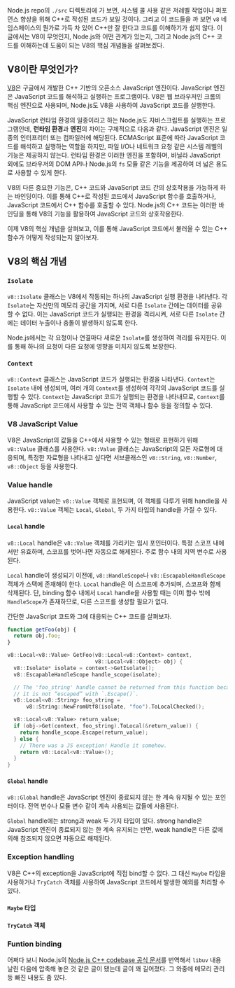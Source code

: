 Node.js repo의 `./src` 디렉토리에 가 보면, 시스템 콜 사용 같은 저레벨 작업이나 퍼포먼스 향상을 위해 C++로 작성된 코드가 보일 것이다. 그리고 이 코드들을 까 보면 `v8` 네임스페이스의 뭔가로 가득 차 있어 C++만 잘 한다고 코드를 이해하기가 쉽지 않다. 이 글에서는 V8이 무엇인지, Node.js와 어떤 관계가 있는지, 그리고 Node.js의 C++ 코드를 이해하는데 도움이 되는 V8의 핵심 개념들을 살펴보겠다.

## V8이란 무엇인가?

[V8](https://v8.dev/)은 구글에서 개발한 C++ 기반의 오픈소스 JavaScript 엔진이다. JavaScript 엔진은 JavaScript 코드를 해석하고 실행하는 프로그램이다. V8은 웹 브라우저인 크롬의 핵심 엔진으로 사용되며, Node.js도 V8을 사용하여 JavaScript 코드를 실행한다.

JavaScript 런타임 환경의 일종이라고 하는 Node.js도 자바스크립트를 실행하는 프로그램인데, **런타임 환경**과 **엔진**의 차이는 구체적으로 다음과 같다. JavaScript 엔진은 일종의 인터프리터 또는 컴파일러에 해당된다. ECMAScript 표준에 따라 JavaScript 코드를 해석하고 실행하는 역할을 하지만, 파일 I/O나 네트워크 요청 같은 시스템 레벨의 기능은 제공하지 않는다. 런타임 환경은 이러한 엔진을 포함하며, 바닐라 JavaScript 외에도 브라우저의 DOM API나 Node.js의 `fs` 모듈 같은 기능을 제공하여 더 넓은 용도로 사용할 수 있게 한다.

V8의 다른 중요한 기능은, C++ 코드와 JavaScript 코드 간의 상호작용을 가능하게 하는 바인딩이다. 이를 통해 C++로 작성된 코드에서 JavaScript 함수를 호출하거나, JavaScript 코드에서 C++ 함수를 호출할 수 있다. Node.js의 C++ 코드는 이러한 바인딩을 통해 V8의 기능을 활용하여 JavaScript 코드와 상호작용한다.

이제 V8의 핵심 개념을 살펴보고, 이를 통해 JavaScript 코드에서 불러올 수 있는 C++ 함수가 어떻게 작성되는지 알아보자.

## V8의 핵심 개념

### `Isolate`

`v8::Isolate` 클래스는 V8에서 작동되는 하나의 JavaScript 실행 환경을 나타낸다. 각 `Isolate`는 자신만의 메모리 공간을 가지며, 서로 다른 `Isolate` 간에는 데이터를 공유할 수 없다. 이는 JavaScript 코드가 실행되는 환경을 격리시켜, 서로 다른 `Isolate` 간에는 데이터 누출이나 충돌이 발생하지 않도록 한다.

Node.js에서는 각 요청이나 연결마다 새로운 `Isolate`를 생성하여 격리를 유지한다. 이를 통해 하나의 요청이 다른 요청에 영향을 미치지 않도록 보장한다.

### `Context`

`v8::Context` 클래스는 JavaScript 코드가 실행되는 환경을 나타낸다. `Context`는 `Isolate` 내에 생성되며, 여러 개의 `Context`를 생성하여 각각의 JavaScript 코드를 실행할 수 있다. `Context`는 JavaScript 코드가 실행되는 환경을 나타내므로, `Context`를 통해 JavaScript 코드에서 사용할 수 있는 전역 객체나 함수 등을 정의할 수 있다.

### V8 JavaScript Value

V8은 JavaScript의 값들을 C++에서 사용할 수 있는 형태로 표현하기 위해 `v8::Value` 클래스를 사용한다. `v8::Value` 클래스는 JavaScript의 모든 자료형에 대응되며, 특정한 자료형을 나타내고 싶다면 서브클래스인 `v8::String`, `v8::Number`, `v8::Object` 등을 사용한다.

### Value handle

JavaScript value는 `v8::Value` 객체로 표현되며, 이 객체를 다루기 위해 handle을 사용한다. `v8::Value` 객체는 `Local`, `Global`, 두 가지 타입의 handle을 가질 수 있다.

#### `Local` handle

`v8::Local` handle은 `v8::Value` 객체를 가리키는 임시 포인터이다. 특정 스코프 내에서만 유효하며, 스코프를 벗어나면 자동으로 해제된다. 주로 함수 내의 지역 변수로 사용된다.

`Local` handle이 생성되기 이전에, `v8::HandleScope`나 `v8::EscapableHandleScope` 객체가 스택에 존재해야 한다. `Local` handle은 이 스코프에 추가되며, 스코프와 함께 삭제된다. 단, binding 함수 내에서 `Local` handle을 사용할 때는 이미 함수 밖에 `HandleScope`가 존재하므로, 다른 스코프를 생성할 필요가 없다.

간단한 JavaScript 코드와 그에 대응되는 C++ 코드를 살펴보자.

```js
function getFoo(obj) {
  return obj.foo;
}
```

```cpp
v8::Local<v8::Value> GetFoo(v8::Local<v8::Context> context,
                            v8::Local<v8::Object> obj) {
  v8::Isolate* isolate = context->GetIsolate();
  v8::EscapableHandleScope handle_scope(isolate);

  // The 'foo_string' handle cannot be returned from this function because
  // it is not “escaped” with `.Escape()`.
  v8::Local<v8::String> foo_string =
      v8::String::NewFromUtf8(isolate, "foo").ToLocalChecked();

  v8::Local<v8::Value> return_value;
  if (obj->Get(context, foo_string).ToLocal(&return_value)) {
    return handle_scope.Escape(return_value);
  } else {
    // There was a JS exception! Handle it somehow.
    return v8::Local<v8::Value>();
  }
}
```

#### `Global` handle

`v8::Global` handle은 JavaScript 엔진이 종료되지 않는 한 계속 유지될 수 있는 포인터이다. 전역 변수나 모듈 변수 같이 계속 사용되는 값들에 사용된다.

`Global` handle에는 strong과 weak 두 가지 타입이 있다. strong handle은 JavaScript 엔진이 종료되지 않는 한 계속 유지되는 반면, weak handle은 다른 값에 의해 참조되지 않으면 자동으로 해제된다.

### Exception handling

V8은 C++의 exception을 JavaScript에 직접 bind할 수 없다. 그 대신 `Maybe` 타입을 사용하거나 `TryCatch` 객체를 사용하여 JavaScript 코드에서 발생한 예외를 처리할 수 있다.

#### `Maybe` 타입

#### `TryCatch` 객체

### Funtion binding

어쩌다 보니 Node.js의 [Node.js C++ codebase 공식 문서](https://github.com/nodejs/node/tree/main/src/README.md)를 번역해서 `libuv` 내용 날린 다음에 압축해 놓은 것 같은 글이 됐는데 글이 꽤 길어졌다. 그 와중에 메모리 관리 등 빠진 내용도 좀 있다.
